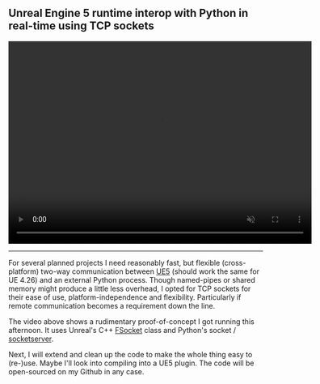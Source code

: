 ## Unreal Engine 5 runtime interop with Python in real-time using TCP sockets

<video width="600" height="400" controls autoplay muted loop>
  <source type="video/mp4" src="/videos/ue5-python-interop.mp4">
</video>

---

For several planned projects I need reasonably fast, but flexible (cross-platform) two-way communication between [UE5](https://www.unrealengine.com/en-US/blog/unreal-engine-5-is-now-available-in-early-access) (should work the same for UE 4.26) and an external Python process. Though named-pipes or shared memory might produce a little less overhead, I opted for TCP sockets for their ease of use, platform-independence and flexibility. Particularly if remote communication becomes a requirement down the line.

The video above shows a rudimentary proof-of-concept I got running this afternoon. It uses Unreal's C++ [FSocket](https://docs.unrealengine.com/5.0/en-US/API/Runtime/Sockets/FSocket/) class and Python's socket / [socketserver](https://docs.python.org/3/library/socketserver.html).

Next, I will extend and clean up the code to make the whole thing easy to (re-)use. Maybe I'll look into compiling into a UE5 plugin. The code will be open-sourced on my Github in any case.